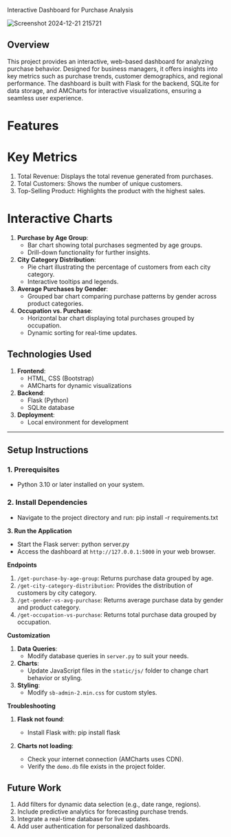 Interactive Dashboard for Purchase Analysis

![Screenshot 2024-12-21 215721](https://github.com/user-attachments/assets/7de7bd24-e33b-4250-bf94-5a467edec9c7)

## Overview
This project provides an interactive, web-based dashboard for analyzing purchase behavior. Designed for business managers, it offers insights into key metrics such as purchase trends, customer demographics, and regional performance. The dashboard is built with Flask for the backend, SQLite for data storage, and AMCharts for interactive visualizations, ensuring a seamless user experience.


# Features

# Key Metrics
1. Total Revenue: Displays the total revenue generated from purchases.
2. Total Customers: Shows the number of unique customers.
3. Top-Selling Product: Highlights the product with the highest sales.

# Interactive Charts
1. **Purchase by Age Group**:
   - Bar chart showing total purchases segmented by age groups.
   - Drill-down functionality for further insights.
2. **City Category Distribution**:
   - Pie chart illustrating the percentage of customers from each city category.
   - Interactive tooltips and legends.
3. **Average Purchases by Gender**:
   - Grouped bar chart comparing purchase patterns by gender across product categories.
4. **Occupation vs. Purchase**:
   - Horizontal bar chart displaying total purchases grouped by occupation.
   - Dynamic sorting for real-time updates.



## Technologies Used

1. **Frontend**:
   - HTML, CSS (Bootstrap)
   - AMCharts for dynamic visualizations
2. **Backend**:
   - Flask (Python)
   - SQLite database
3. **Deployment**:
   - Local environment for development

---

## **Setup Instructions**
### **1. Prerequisites**
- Python 3.10 or later installed on your system.

### **2. Install Dependencies**
- Navigate to the project directory and run:
  pip install -r requirements.txt

**3. Run the Application**

- Start the Flask server:
  python server.py
- Access the dashboard at `http://127.0.0.1:5000` in your web browser.


**Endpoints**

1. `/get-purchase-by-age-group`: Returns purchase data grouped by age.
2. `/get-city-category-distribution`: Provides the distribution of customers by city category.
3. `/get-gender-vs-avg-purchase`: Returns average purchase data by gender and product category.
4. `/get-occupation-vs-purchase`: Returns total purchase data grouped by occupation.


 **Customization**

1. **Data Queries**:
   - Modify database queries in `server.py` to suit your needs.
2. **Charts**:
   - Update JavaScript files in the `static/js/` folder to change chart behavior or styling.
3. **Styling**:
   - Modify `sb-admin-2.min.css` for custom styles.


**Troubleshooting**

1. **Flask not found**:
   - Install Flask with:
     pip install flask

2. **Charts not loading**:
   - Check your internet connection (AMCharts uses CDN).
   - Verify the `demo.db` file exists in the project folder.


## **Future Work**
1. Add filters for dynamic data selection (e.g., date range, regions).
2. Include predictive analytics for forecasting purchase trends.
3. Integrate a real-time database for live updates.
4. Add user authentication for personalized dashboards.

